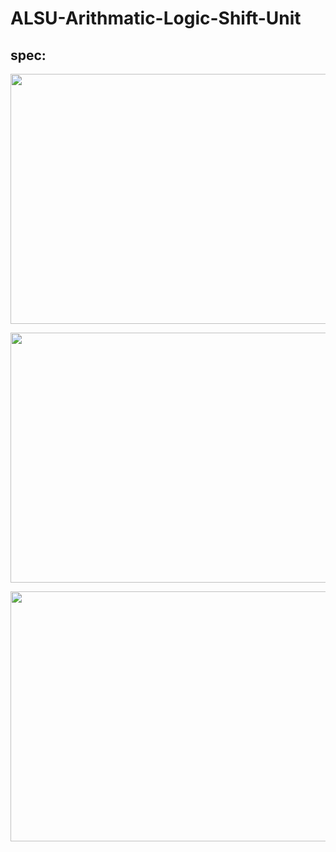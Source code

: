 # ALSU-Arithmatic-Logic-Shift-Unit
## spec:
<p align="center">
  <img width="600" height="400" src="https://github.com/Mohamedfares10/2_Sequance_Detector_Checker/assets/132834702/e1364662-3908-4fcb-b65d-5be9364d7076">
</p>
<p align="center">
  <img width="600" height="400" src="https://github.com/Mohamedfares10/2_Sequance_Detector_Checker/assets/132834702/4dc0359b-e5c9-4b93-b172-7fc699726e62">
</p>
<p align="center">
  <img width="600" height="400" src="https://github.com/Mohamedfares10/2_Sequance_Detector_Checker/assets/132834702/b0b56fce-dfb1-4fa4-8243-0b60add93c02">
</p>
